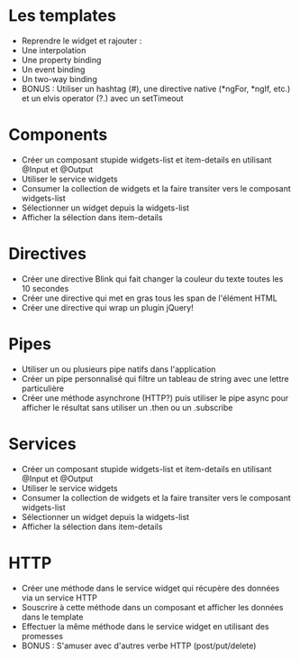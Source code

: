 # Les templates

- Reprendre le widget et rajouter :
- Une interpolation
- Une property binding
- Un event binding
- Un two-way binding
- BONUS : Utiliser un hashtag (#), une directive native (*ngFor, *ngIf, etc.) et un elvis operator (?.) avec un setTimeout

# Components

- Créer un composant stupide widgets-list et  item-details en utilisant @Input et @Output
- Utiliser le service widgets
- Consumer la collection de widgets et la faire transiter vers le composant widgets-list
- Sélectionner un widget depuis la widgets-list
- Afficher la sélection dans item-details

# Directives

- Créer une directive Blink qui fait changer la couleur du texte toutes les 10 secondes
- Créer une directive qui met en gras tous les span de l'élément HTML
- Créer une directive qui wrap un plugin jQuery!

# Pipes

- Utiliser un ou plusieurs pipe natifs dans l'application
- Créer un pipe personnalisé qui filtre un tableau de string avec une lettre particulière
- Créer une méthode asynchrone (HTTP?) puis utiliser le pipe async pour afficher le résultat sans utiliser un .then ou un .subscribe

# Services

- Créer un composant stupide widgets-list et  item-details en utilisant @Input et @Output
- Utiliser le service widgets
- Consumer la collection de widgets et la faire transiter vers le composant widgets-list
- Sélectionner un widget depuis la widgets-list
- Afficher la sélection dans item-details

# HTTP

- Créer une méthode dans le service widget qui récupère des données via un service HTTP
- Souscrire à cette méthode dans un composant et afficher les données dans le template
- Effectuer la même méthode dans le service widget en utilisant des promesses
- BONUS : S'amuser avec d'autres verbe HTTP (post/put/delete)
